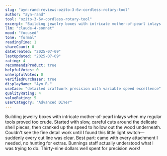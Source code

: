 ```yaml
---
slug: "ayn-rand-reviews-ozito-3-6v-cordless-rotary-tool"
author: "ayn-rand"
tool: "ozito-3-6v-cordless-rotary-tool"
excerpt: "Building jewelry boxes with intricate mother-of-pearl inlays when my regular tools proved too crude. Started with slow, careful cuts around the delicate shell pieces."
llm: "claude-4-sonnet"
mood: "focused"
tone: "formal"
readingTime: 1
shareCount: 0
dateCreated: "2025-07-09"
lastUpdated: "2025-07-09"
rating: 4
recommendsProduct: true
helpfulVotes: 0
unhelpfulVotes: 0
verifiedPurchaser: true
displayName: "Ayn R."
useCase: "detailed craftwork precision with variable speed excellence"
qualityRating: 4
valueRating: 5
userCategory: "Advanced DIYer"
---
```


Building jewelry boxes with intricate mother-of-pearl inlays when my regular tools proved too crude. Started with slow, careful cuts around the delicate shell pieces, then cranked up the speed to hollow out the wood underneath. Couldn't see the fine detail work until I found this little light switch—suddenly every cut line was clear. Best part: came with every attachment I needed, no hunting for extras. Bunnings staff actually understood what I was trying to do. Thirty-nine dollars well spent for precision work! 
